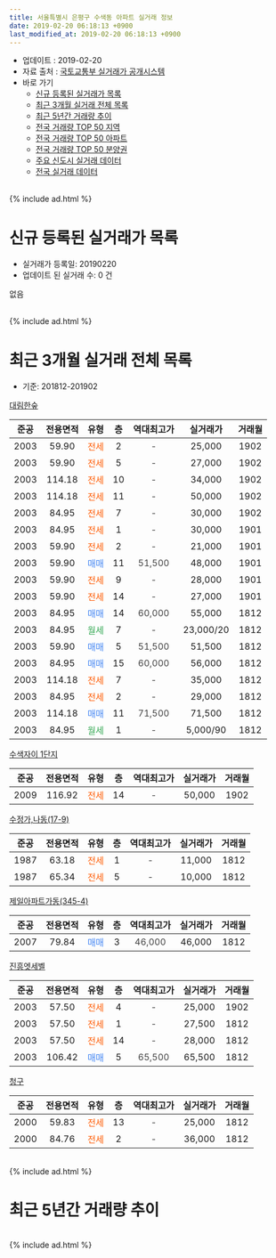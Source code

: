 ```yaml
---
title: 서울특별시 은평구 수색동 아파트 실거래 정보
date: 2019-02-20 06:18:13 +0900
last_modified_at: 2019-02-20 06:18:13 +0900
---
```


* 업데이트 : 2019-02-20
* 자료 출처 : [국토교통부 실거래가 공개시스템](http://rt.molit.go.kr)
* 바로 가기
    * [신규 등록된 실거래가 목록](#신규-등록된-실거래가-목록)
    * [최근 3개월 실거래 전체 목록](#최근-3개월-실거래-전체-목록)
    * [최근 5년간 거래량 추이](#최근-5년간-거래량-추이)
    * [전국 거래량 TOP 50 지역](https://inasie.github.io/apt-trade-info/최근-3개월-전국에서-가장-거래가-많이-발생한-지역)
    * [전국 거래량 TOP 50 아파트](https://inasie.github.io/apt-trade-info/최근-3개월-전국에서-가장-거래가-많이-발생한-아파트)
    * [전국 거래량 TOP 50 분양권](https://inasie.github.io/apt-trade-info/최근-3개월-전국에서-가장-거래가-많이-발생한-분양권)
    * [주요 신도시 실거래 데이터](https://inasie.github.io/apt-trade-info/주요-신도시)
    * [전국 실거래 데이터](https://inasie.github.io/apt-trade-info/전국)
<br>
{% include ad.html %}
<br>

# 신규 등록된 실거래가 목록
* 실거래가 등록일: 20190220
* 업데이트 된 실거래 수: 0 건

없음

<br>
{% include ad.html %}
<br>

# 최근 3개월 실거래 전체 목록
* 기준: 201812-201902


[대림한숲](https://search.naver.com/search.naver?query=%EC%84%9C%EC%9A%B8%ED%8A%B9%EB%B3%84%EC%8B%9C+%EC%9D%80%ED%8F%89%EA%B5%AC+%EC%88%98%EC%83%89%EB%8F%99+%EB%8C%80%EB%A6%BC%ED%95%9C%EC%88%B2)

|준공|전용면적|유형|층|역대최고가|실거래가|거래월|
|:---:|:---:|:---:|:---:|:---:|:---:|:---:|
|2003|59.90|<span style="color:#ff5a00">전세</span>|2|<span style="color:#444444">-</span>|25,000|1902|
|2003|59.90|<span style="color:#ff5a00">전세</span>|5|<span style="color:#444444">-</span>|27,000|1902|
|2003|114.18|<span style="color:#ff5a00">전세</span>|10|<span style="color:#444444">-</span>|34,000|1902|
|2003|114.18|<span style="color:#ff5a00">전세</span>|11|<span style="color:#444444">-</span>|50,000|1902|
|2003|84.95|<span style="color:#ff5a00">전세</span>|7|<span style="color:#444444">-</span>|30,000|1902|
|2003|84.95|<span style="color:#ff5a00">전세</span>|1|<span style="color:#444444">-</span>|30,000|1901|
|2003|59.90|<span style="color:#ff5a00">전세</span>|2|<span style="color:#444444">-</span>|21,000|1901|
|2003|59.90|<span style="color:#4285f3">매매</span>|11|<span style="color:#444444">51,500</span>|48,000|1901|
|2003|59.90|<span style="color:#ff5a00">전세</span>|9|<span style="color:#444444">-</span>|28,000|1901|
|2003|59.90|<span style="color:#ff5a00">전세</span>|14|<span style="color:#444444">-</span>|27,000|1901|
|2003|84.95|<span style="color:#4285f3">매매</span>|14|<span style="color:#444444">60,000</span>|55,000|1812|
|2003|84.95|<span style="color:#34a853">월세</span>|7|<span style="color:#444444">-</span>|23,000/20|1812|
|2003|59.90|<span style="color:#4285f3">매매</span>|5|<span style="color:#444444">51,500</span>|51,500|1812|
|2003|84.95|<span style="color:#4285f3">매매</span>|15|<span style="color:#444444">60,000</span>|56,000|1812|
|2003|114.18|<span style="color:#ff5a00">전세</span>|7|<span style="color:#444444">-</span>|35,000|1812|
|2003|84.95|<span style="color:#ff5a00">전세</span>|2|<span style="color:#444444">-</span>|29,000|1812|
|2003|114.18|<span style="color:#4285f3">매매</span>|11|<span style="color:#444444">71,500</span>|71,500|1812|
|2003|84.95|<span style="color:#34a853">월세</span>|1|<span style="color:#444444">-</span>|5,000/90|1812|

[수색자이 1단지](https://search.naver.com/search.naver?query=%EC%84%9C%EC%9A%B8%ED%8A%B9%EB%B3%84%EC%8B%9C+%EC%9D%80%ED%8F%89%EA%B5%AC+%EC%88%98%EC%83%89%EB%8F%99+%EC%88%98%EC%83%89%EC%9E%90%EC%9D%B4+1%EB%8B%A8%EC%A7%80)

|준공|전용면적|유형|층|역대최고가|실거래가|거래월|
|:---:|:---:|:---:|:---:|:---:|:---:|:---:|
|2009|116.92|<span style="color:#ff5a00">전세</span>|14|<span style="color:#444444">-</span>|50,000|1902|

[수정가,나동(17-9)](https://search.naver.com/search.naver?query=%EC%84%9C%EC%9A%B8%ED%8A%B9%EB%B3%84%EC%8B%9C+%EC%9D%80%ED%8F%89%EA%B5%AC+%EC%88%98%EC%83%89%EB%8F%99+%EC%88%98%EC%A0%95%EA%B0%80%2C%EB%82%98%EB%8F%99%2817-9%29)

|준공|전용면적|유형|층|역대최고가|실거래가|거래월|
|:---:|:---:|:---:|:---:|:---:|:---:|:---:|
|1987|63.18|<span style="color:#ff5a00">전세</span>|1|<span style="color:#444444">-</span>|11,000|1812|
|1987|65.34|<span style="color:#ff5a00">전세</span>|5|<span style="color:#444444">-</span>|10,000|1812|

[제일아파트가동(345-4)](https://search.naver.com/search.naver?query=%EC%84%9C%EC%9A%B8%ED%8A%B9%EB%B3%84%EC%8B%9C+%EC%9D%80%ED%8F%89%EA%B5%AC+%EC%88%98%EC%83%89%EB%8F%99+%EC%A0%9C%EC%9D%BC%EC%95%84%ED%8C%8C%ED%8A%B8%EA%B0%80%EB%8F%99%28345-4%29)

|준공|전용면적|유형|층|역대최고가|실거래가|거래월|
|:---:|:---:|:---:|:---:|:---:|:---:|:---:|
|2007|79.84|<span style="color:#4285f3">매매</span>|3|<span style="color:#444444">46,000</span>|46,000|1812|

[진흥엣세벨](https://search.naver.com/search.naver?query=%EC%84%9C%EC%9A%B8%ED%8A%B9%EB%B3%84%EC%8B%9C+%EC%9D%80%ED%8F%89%EA%B5%AC+%EC%88%98%EC%83%89%EB%8F%99+%EC%A7%84%ED%9D%A5%EC%97%A3%EC%84%B8%EB%B2%A8)

|준공|전용면적|유형|층|역대최고가|실거래가|거래월|
|:---:|:---:|:---:|:---:|:---:|:---:|:---:|
|2003|57.50|<span style="color:#ff5a00">전세</span>|4|<span style="color:#444444">-</span>|25,000|1902|
|2003|57.50|<span style="color:#ff5a00">전세</span>|1|<span style="color:#444444">-</span>|27,500|1812|
|2003|57.50|<span style="color:#ff5a00">전세</span>|14|<span style="color:#444444">-</span>|28,000|1812|
|2003|106.42|<span style="color:#4285f3">매매</span>|5|<span style="color:#444444">65,500</span>|65,500|1812|

[청구](https://search.naver.com/search.naver?query=%EC%84%9C%EC%9A%B8%ED%8A%B9%EB%B3%84%EC%8B%9C+%EC%9D%80%ED%8F%89%EA%B5%AC+%EC%88%98%EC%83%89%EB%8F%99+%EC%B2%AD%EA%B5%AC)

|준공|전용면적|유형|층|역대최고가|실거래가|거래월|
|:---:|:---:|:---:|:---:|:---:|:---:|:---:|
|2000|59.83|<span style="color:#ff5a00">전세</span>|13|<span style="color:#444444">-</span>|25,000|1812|
|2000|84.76|<span style="color:#ff5a00">전세</span>|2|<span style="color:#444444">-</span>|36,000|1812|


<br>
{% include ad.html %}
<br>

# 최근 5년간 거래량 추이


<div style="width:100%;">
    <canvas id="deal_progress" height="200"></canvas>
</div>

<script>
new Chart(document.getElementById("deal_progress"), {
    type: 'line',
    data: {
        labels: ['201402','201403','201404','201405','201406','201407','201408','201409','201410','201411','201412','201501','201502','201503','201504','201505','201506','201507','201508','201509','201510','201511','201512','201601','201602','201603','201604','201605','201606','201607','201608','201609','201610','201611','201612','201701','201702','201703','201704','201705','201706','201707','201708','201709','201710','201711','201712','201801','201802','201803','201804','201805','201806','201807','201808','201809','201810','201811','201812','201901','201902'],
        datasets: [{
            label: '매매',
            pointRadius: 1,
            data: [12, 18, 6, 12, 7, 6, 11, 19, 9, 6, 4, 13, 15, 20, 12, 7, 13, 16, 16, 20, 12, 10, 8, 8, 5, 11, 10, 18, 18, 12, 11, 19, 20, 11, 4, 6, 6, 8, 16, 15, 24, 19, 5, 5, 4, 7, 6, 35, 30, 33, 13, 8, 15, 25, 22, 11, 7, 3, 6, 1, 0],
            borderColor: "rgba(255, 201, 14, 1)",
            backgroundColor: "rgba(255, 201, 14, 0.5)",
            fill: false,
            lineTension: 0
        },{
            label: '전월세',
            pointRadius: 1,
            data: [25, 33, 21, 14, 16, 13, 15, 28, 20, 13, 26, 29, 19, 27, 27, 21, 14, 13, 27, 15, 21, 22, 20, 16, 13, 22, 22, 16, 11, 12, 16, 9, 22, 19, 15, 13, 20, 19, 27, 17, 25, 14, 10, 16, 10, 11, 11, 18, 23, 16, 25, 19, 13, 9, 9, 18, 13, 10, 10, 4, 7],
            borderColor: "rgba(0, 141, 185, 1)",
            backgroundColor: "rgba(0, 141, 185, 0.5)",
            fill: false,
            lineTension: 0
        }
        ]
    },
    options: {
        responsive: true,
        title: {
            display: false
        },
        tooltips: {
            mode: 'index',
            intersect: false
        },
        hover: {
            mode: 'nearest',
            intersect: true
        },
        scales: {
            xAxes: [{
                display: true,
                scaleLabel: {
                    display: true,
                    labelString: '년/월'
                }
            }],
            yAxes: [{
                display: true,
                ticks: {
                    suggestedMin: 0,
                },
                scaleLabel: {
                    display: true,
                    labelString: '실거래 수'
                }
            }]
        }
    }
});

</script>


<br>
{% include ad.html %}
<br>

